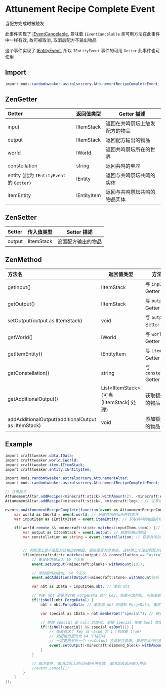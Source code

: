 # Attunement Recipe Complete Event

当配方完成时被触发

此事件实现了 [IEventCancelable](https://docs.blamejared.com/1.12/en/Vanilla/Events/Events/IEventCancelable), 意味着 `IEventCancelable` 类可用方法在此事件中一样有效, 故可被取消, 取消后配方不输出物品

这个事件实现了 [IEntityEvent](https://docs.blamejared.com/1.12/en/Vanilla/Events/Events/IEntityEvent), 所以 `IEntityEvent` 事件的可用 `Getter` 此事件也可使用

## Import

```csharp
import mods.randomtweaker.astralsorcery.AttunementRecipeCompleteEvent;
```

## ZenGetter

| Getter | 返回值类型 | Getter 描述 |
| :------ | ------ | ------ |
| input | IItemStack | 返回在共鸣祭坛上触发配方的物品 |
| output | IItemStack | 返回配方输出的物品 |
| world | IWorld | 返回共鸣祭坛所在的世界 |
| constellation | string | 返回共鸣的星座 |
| entity (此为 `IEntityEvent` 的 `Getter`) | IEntity | 返回与共鸣祭坛共鸣的实体 |
| itemEntity | IEntityItem | 返回与共鸣祭坛共鸣的物品实体 |

## ZenSetter

| Setter | 传入值类型 | Setter 描述 |
| :------ | ------ | ------ |
| output | IItemStack | 设置配方输出的物品 |

## ZenMethod

| 方法名 | 返回值类型 | 方法描述 |
| :------ | ------ | ------ |
| getInput() | IItemStack | 与 `input` Getter 一致 |
| getOutput() | IItemStack | 与 `output` Getter 一致 |
| setOutput(output as IItemStack) | void | 与 `output` Setter 一致 |
| getWorld() | IWorld | 与 `world` Getter 一致 |
| getItemEntity() | IEntityItem | 与 `itemEntity` Getter 一致 |
| getConstellation() | string | 与 `constellation` Getter 一致 |
| getAdditionalOutput() | List\<IItemStack> (可当 [IItemStack] 处理) | 获取额外输出的物品 |
| addAdditionalOutput(additionalOutput as IItemStack) | void | 添加额外输出的物品 |

## Example

```csharp
import crafttweaker.data.IData;
import crafttweaker.world.IWorld;
import crafttweaker.item.IItemStack;
import crafttweaker.entity.IEntityItem;

import mods.randomtweaker.astralsorcery.AttunementAltar;
import mods.randomtweaker.astralsorcery.AttunementRecipeCompleteEvent; // 共鸣祭坛合成配方结束事件

// 注册配方
AttunementAltar.addRecipe(<minecraft:stick>.withAmount(2), <minecraft:dirt>, "astralsorcery.constellation.discidia"); // 指定共鸣非攻座
AttunementAltar.addRecipe(<minecraft:stick>, <minecraft:log>); // 注意这个没有填最后一个参数, 意味着无需指定共鸣某个星座

events.onAttunementRecipeComplete(function(event as AttunementRecipeCompleteEvent) {
    var world as IWorld = event.world; // 获取共鸣祭坛所在的世界
    var inputItem as IEntityItem = event.itemEntity; // 获取共鸣的物品实体, 此时可以拿 inputItem 的 nbt 做进一步操作

    if(!world.remote && <minecraft:stick>.matches(inputItem.item)) {// 先确保在服务端执行代码, 再判断共鸣的物品实体是否为木棍
        var output as IItemStack = event.output; // 获取到输出物品
        var constellation as string = event.constellation; // 获取共鸣的星座


        // 判断泥土是不是配方该输出的物品, 星座是否为非攻座, 这样第二个注册的配方就一定会被排除在外
        if(<minecraft:dirt>.matches(output) && constellation == "astralsorcery.constellation.discidia") {
            // 重设配方输出为 10 个木板
            event.setOutput(<minecraft:planks>.withAmount(10));

            // 添加额外的输出, 64 个石头
            event.addAdditionalOutput(<minecraft:stone>.withAmount(64));

            var nbt as IData = inputItem.nbt; // 拿到 nbt

            // 判断 nbt 里是否存在 ForgeData 这个 key, 如果不加判断, 可能会抛出错误, 比如经典的 NPE
            if(!isNull(nbt.ForgeData)) {
                nbt = nbt.ForgeData; // 重定向 nbt 的域到 ForgeData, 重定向后 nbt 变量指向 inputItem.nbt.ForgeData

                var special as IData = nbt.memberGet("special"); // 假设 inputItem 的 nbt 里有这个 key 和对应的 value

                // 排除 special 是 null 的情况, 后把 special 转成 bool 类型 (1 是 true, 0 是 false)
                if(!isNull(special) && special.asBool()) { 
                    // 如果有这个 key 且 value 为 1 (也就是 true)
                    // 就把输出更改为 64 个钻石块
                    // 一定要把另外一个 setOutput 方法放在前面, 要是在此行后面会被重设成 10 个木板
                    event.setOutput(<minecraft:diamond_block>.withAmount(64)); 
                }
            }

            // 取消事件, 取消过后上述代码都不再有效, 取消后会返还输入物品
            //event.cancel();
        }
    }
});
```

